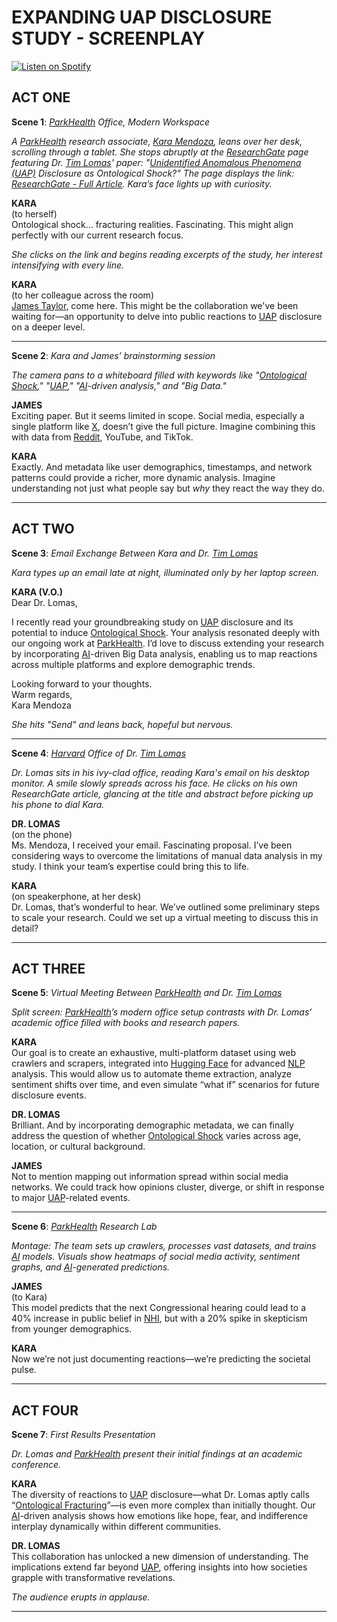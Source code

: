# EXPANDING UAP DISCLOSURE STUDY - SCREENPLAY

[![Listen on Spotify](https://img.shields.io/badge/Listen%20on%20Spotify-1DB954?logo=spotify\&logoColor=white\&style=for-the-badge)](https://open.spotify.com/show/11s0wEdbc8k3caT6xur57a)

## **ACT ONE**

**Scene 1**: [_ParkHealth_](../ENCYCLOPEDIA/PARKHEALTH.md) _Office, Modern Workspace_

_A_ [_ParkHealth_](../ENCYCLOPEDIA/PARKHEALTH.md) _research associate,_ [_Kara Mendoza_](../ENCYCLOPEDIA/MICHIO_KAKU.md)_, leans over her desk, scrolling through a tablet. She stops abruptly at the_ [_ResearchGate_](../../literary_products/encyclopedia/RESEARCHGATE.md) _page featuring Dr._ [_Tim Lomas_](../ENCYCLOPEDIA/UNSUPERVISED_LEARNING.md)_' paper: "_[_Unidentified Anomalous Phenomena (UAP)_](../ENCYCLOPEDIA/WISDOM.md) _Disclosure as Ontological Shock?" The page displays the link:_ [_ResearchGate - Full Article_](https://www.researchgate.net/publication/380859422_Unidentified_Anomalous_Phenomena_UAP_disclosure_as_ontological_shock_Exploring_diversity_among_social_media_responses_to_a_congressional_UAP_hearing)_. Kara’s face lights up with curiosity._

**KARA**\
(to herself)\
Ontological shock... fracturing realities. Fascinating. This might align perfectly with our current research focus.

_She clicks on the link and begins reading excerpts of the study, her interest intensifying with every line._

**KARA**\
(to her colleague across the room)\
[James Taylor](../ENCYCLOPEDIA/LOGISTICS.md), come here. This might be the collaboration we've been waiting for—an opportunity to delve into public reactions to [UAP](../ENCYCLOPEDIA/WISDOM.md) disclosure on a deeper level.

***

**Scene 2**: _Kara and James’ brainstorming session_

_The camera pans to a whiteboard filled with keywords like "_[_Ontological Shock_](../ENCYCLOPEDIA/PROJECT_BLUE_BOOK.md)_," "_[_UAP_](../ENCYCLOPEDIA/WISDOM.md)_," "_[_AI_](../ENCYCLOPEDIA/ATHERTON_ESTATE.md)_-driven analysis," and "Big Data."_

**JAMES**\
Exciting paper. But it seems limited in scope. Social media, especially a single platform like [X](../JOES_NOTES/AI/AI.md), doesn’t give the full picture. Imagine combining this with data from [Reddit](../ENCYCLOPEDIA/SECURITIZATION_NODES.md), YouTube, and TikTok.

**KARA**\
Exactly. And metadata like user demographics, timestamps, and network patterns could provide a richer, more dynamic analysis. Imagine understanding not just what people say but _why_ they react the way they do.

***

## **ACT TWO**

**Scene 3**: _Email Exchange Between Kara and Dr._ [_Tim Lomas_](../ENCYCLOPEDIA/UNSUPERVISED_LEARNING.md)

_Kara types up an email late at night, illuminated only by her laptop screen._

**KARA (V.O.)**\
Dear Dr. Lomas,

I recently read your groundbreaking study on [UAP](../ENCYCLOPEDIA/WISDOM.md) disclosure and its potential to induce [Ontological Shock](../ENCYCLOPEDIA/PROJECT_BLUE_BOOK.md). Your analysis resonated deeply with our ongoing work at [ParkHealth](../ENCYCLOPEDIA/PARKHEALTH.md). I’d love to discuss extending your research by incorporating [AI](../ENCYCLOPEDIA/ATHERTON_ESTATE.md)-driven Big Data analysis, enabling us to map reactions across multiple platforms and explore demographic trends.

Looking forward to your thoughts.\
Warm regards,\
Kara Mendoza

_She hits "Send" and leans back, hopeful but nervous._

***

**Scene 4**: [_Harvard_](../ENCYCLOPEDIA/INTERDISCIPLINARY_COLLABORATION.md) _Office of Dr._ [_Tim Lomas_](../ENCYCLOPEDIA/UNSUPERVISED_LEARNING.md)

_Dr. Lomas sits in his ivy-clad office, reading Kara's email on his desktop monitor. A smile slowly spreads across his face. He clicks on his own ResearchGate article, glancing at the title and abstract before picking up his phone to dial Kara._

**DR. LOMAS**\
(on the phone)\
Ms. Mendoza, I received your email. Fascinating proposal. I’ve been considering ways to overcome the limitations of manual data analysis in my study. I think your team’s expertise could bring this to life.

**KARA**\
(on speakerphone, at her desk)\
Dr. Lomas, that’s wonderful to hear. We’ve outlined some preliminary steps to scale your research. Could we set up a virtual meeting to discuss this in detail?

***

## **ACT THREE**

**Scene 5**: _Virtual Meeting Between_ [_ParkHealth_](../ENCYCLOPEDIA/PARKHEALTH.md) _and Dr._ [_Tim Lomas_](../ENCYCLOPEDIA/UNSUPERVISED_LEARNING.md)

_Split screen:_ [_ParkHealth_](../ENCYCLOPEDIA/PARKHEALTH.md)_’s modern office setup contrasts with Dr. Lomas’ academic office filled with books and research papers._

**KARA**\
Our goal is to create an exhaustive, multi-platform dataset using web crawlers and scrapers, integrated into [Hugging Face](../ENCYCLOPEDIA/JULY_2023_UAP_HEARING.md) for advanced [NLP](../ENCYCLOPEDIA/PRISONERS_DILEMMA.md) analysis. This would allow us to automate theme extraction, analyze sentiment shifts over time, and even simulate “what if” scenarios for future disclosure events.

**DR. LOMAS**\
Brilliant. And by incorporating demographic metadata, we can finally address the question of whether [Ontological Shock](../ENCYCLOPEDIA/PROJECT_BLUE_BOOK.md) varies across age, location, or cultural background.

**JAMES**\
Not to mention mapping out information spread within social media networks. We could track how opinions cluster, diverge, or shift in response to major [UAP](../ENCYCLOPEDIA/WISDOM.md)-related events.

***

**Scene 6**: [_ParkHealth_](../ENCYCLOPEDIA/PARKHEALTH.md) _Research Lab_

_Montage: The team sets up crawlers, processes vast datasets, and trains_ [_AI_](../ENCYCLOPEDIA/ATHERTON_ESTATE.md) _models. Visuals show heatmaps of social media activity, sentiment graphs, and_ [_AI_](../ENCYCLOPEDIA/ATHERTON_ESTATE.md)_-generated predictions._

**JAMES**\
(to Kara)\
This model predicts that the next Congressional hearing could lead to a 40% increase in public belief in [NHI](../ENCYCLOPEDIA/PRIORITY_LEVEL.md), but with a 20% spike in skepticism from younger demographics.

**KARA**\
Now we’re not just documenting reactions—we’re predicting the societal pulse.

***

## **ACT FOUR**

**Scene 7**: _First Results Presentation_

_Dr. Lomas and_ [_ParkHealth_](../ENCYCLOPEDIA/PARKHEALTH.md) _present their initial findings at an academic conference._

**KARA**\
The diversity of reactions to [UAP](../ENCYCLOPEDIA/WISDOM.md) disclosure—what Dr. Lomas aptly calls “[Ontological Fracturing](../ENCYCLOPEDIA/PROJECT_BLUE_BOOK.md)”—is even more complex than initially thought. Our [AI](../ENCYCLOPEDIA/ATHERTON_ESTATE.md)-driven analysis shows how emotions like hope, fear, and indifference interplay dynamically within different communities.

**DR. LOMAS**\
This collaboration has unlocked a new dimension of understanding. The implications extend far beyond [UAP](../ENCYCLOPEDIA/WISDOM.md), offering insights into how societies grapple with transformative revelations.

_The audience erupts in applause._

***
